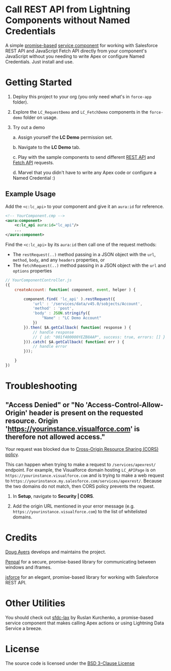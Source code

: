 # Call REST API from Lightning Components without Named Credentials

A simple [promise-based](https://developer.salesforce.com/docs/atlas.en-us.lightning.meta/lightning/js_promises.htm)
[service component](https://developer.salesforce.com/blogs/2018/08/implement-and-use-lightning-service-components.html)
for working with Salesforce REST API and JavaScript Fetch API
directly from your component's JavaScript without you needing to
write Apex or configure Named Credentials. Just install and use.


# Getting Started

1. Deploy this project to your org (you only need what's in `force-app` folder).

2. Explore the `LC_RequestDemo` and `LC_FetchDemo` components in the `force-demo` folder on usage.

3. Try out a demo

    a. Assign yourself the **LC Demo** permission set.

    b. Navigate to the **LC Demo** tab.

    c. Play with the sample components to send different [REST API](https://developer.salesforce.com/docs/atlas.en-us.api_rest.meta/api_rest/intro_what_is_rest_api.htm) and [Fetch API](https://developer.mozilla.org/en-US/docs/Web/API/Fetch_API) requests.

    d. Marvel that you didn't have to write any Apex code or configure a Named Credential :)


## Example Usage

Add the `<c:lc_api>` to your component and give it an `aura:id` for reference.

```xml
<!-- YourComponent.cmp -->
<aura:component>
    <c:lc_api aura:id="lc_api"/>
    ...
</aura:component>
```

Find the `<c:lc_api>` by its `aura:id` then call one of the request methods:
  * The `restRequest(..)` method passing in a JSON object with the `url`, `method`, `body`, and any `headers` properties, or
  * The `fetchRequest(..)` method passing in a JSON object with the `url` and `options` properties 

```js
// YourComponentController.js
({
    createAccount: function( component, event, helper ) {

        component.find( 'lc_api' ).restRequest({
            'url' : '/services/data/v45.0/sobjects/Account',
            'method' : 'post',
            'body' : JSON.stringify({
                "Name" : "LC Demo Account"
            })
        }).then( $A.getCallback( function( response ) {
            // handle response
            // { id: "001f400000YEZB8AAP", success: true, errors: [] }
        })).catch( $A.getCallback( function( err ) {
            // handle error
        }));

    }
})
```

# Troubleshooting

## "Access Denied" or "No 'Access-Control-Allow-Origin' header is present on the requested resource. Origin 'https://yourinstance.visualforce.com' is therefore not allowed access."

Your request was blocked due to [Cross-Origin Resource Sharing (CORS) policy](https://help.salesforce.com/articleView?id=extend_code_cors.htm&type=5).

This can happen when trying to make a request to `/services/apexrest/` endpoint.
For example, the Visualforce domain hosting `LC_APIPage` is on `https://yourinstance.visualforce.com` and is trying to make a web request to `https://yourinstance.my.salesforce.com/services/apexrest/`.
Because the two domains do not match, then CORS policy prevents the request.

1. In **Setup**, navigate to **Security | CORS**.

2. Add the origin URL mentioned in your error message (e.g. `https://yourinstance.visualforce.com`) to the list of whitelisted domains.


# Credits

[Doug Ayers](https://douglascayers.com) develops and maintains the project.

[Penpal](https://github.com/Aaronius/penpal)
for a secure, promise-based library for communicating between windows and iframes.

[jsforce](https://jsforce.github.io/)
for an elegant, promise-based library for working with Salesforce REST API.


# Other Utilities

You should check out [sfdc-lax](https://github.com/ruslan-kurchenko/sfdc-lax) by Ruslan Kurchenko,
a promise-based service component that makes calling Apex actions or using Lightning Data Service a breeze.


# License

The source code is licensed under the [BSD 3-Clause License](LICENSE)